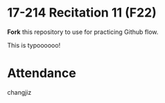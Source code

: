 # 17-214 Recitation 11 (F22)
**Fork** this repository to use for practicing Github flow.

This is typoooooo!

# Attendance
changjiz